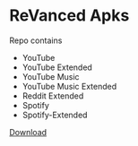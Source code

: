 # ReVanced Apks
Repo contains
- YouTube
- YouTube Extended
- YouTube Music
- YouTube Music Extended
- Reddit Extended
- Spotify
- Spotify-Extended

[Download](https://github.com/geologically/revanced-apks/releases)
